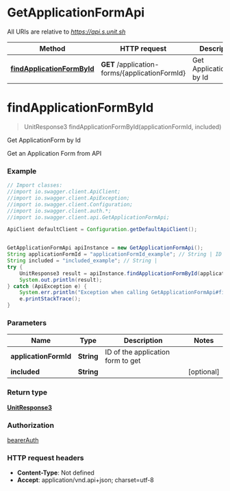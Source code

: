 # GetApplicationFormApi

All URIs are relative to *https://api.s.unit.sh*

Method | HTTP request | Description
------------- | ------------- | -------------
[**findApplicationFormById**](GetApplicationFormApi.md#findApplicationFormById) | **GET** /application-forms/{applicationFormId} | Get ApplicationForm by Id

<a name="findApplicationFormById"></a>
# **findApplicationFormById**
> UnitResponse3 findApplicationFormById(applicationFormId, included)

Get ApplicationForm by Id

Get an Application Form from API 

### Example
```java
// Import classes:
//import io.swagger.client.ApiClient;
//import io.swagger.client.ApiException;
//import io.swagger.client.Configuration;
//import io.swagger.client.auth.*;
//import io.swagger.client.api.GetApplicationFormApi;

ApiClient defaultClient = Configuration.getDefaultApiClient();


GetApplicationFormApi apiInstance = new GetApplicationFormApi();
String applicationFormId = "applicationFormId_example"; // String | ID of the application form to get
String included = "included_example"; // String | 
try {
    UnitResponse3 result = apiInstance.findApplicationFormById(applicationFormId, included);
    System.out.println(result);
} catch (ApiException e) {
    System.err.println("Exception when calling GetApplicationFormApi#findApplicationFormById");
    e.printStackTrace();
}
```

### Parameters

Name | Type | Description  | Notes
------------- | ------------- | ------------- | -------------
 **applicationFormId** | **String**| ID of the application form to get |
 **included** | **String**|  | [optional]

### Return type

[**UnitResponse3**](UnitResponse3.md)

### Authorization

[bearerAuth](../README.md#bearerAuth)

### HTTP request headers

 - **Content-Type**: Not defined
 - **Accept**: application/vnd.api+json; charset=utf-8

